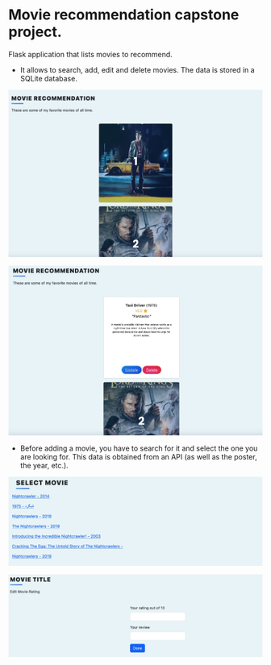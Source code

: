 # Movie recommendation capstone project.
Flask application that lists movies to recommend. 

- It allows to search, add, edit and delete movies. The data is stored in a SQLite database.

![Main page front](https://github.com/LuisBML/flask-movie-recommendation/blob/23a9b1668e04ce264dd7a224e11d028e43e39ab5/app_images/main_front.jpeg)

![Main page back](https://github.com/LuisBML/flask-movie-recommendation/blob/23a9b1668e04ce264dd7a224e11d028e43e39ab5/app_images/main_back.jpeg)


- Before adding a movie, you have to search for it and select the one you are looking for. This data is obtained from an API (as well as the poster, the year, etc.).

![Select page](https://github.com/LuisBML/flask-movie-recommendation/blob/23a9b1668e04ce264dd7a224e11d028e43e39ab5/app_images/select.jpeg)

![Edit page](https://github.com/LuisBML/flask-movie-recommendation/blob/23a9b1668e04ce264dd7a224e11d028e43e39ab5/app_images/edit.jpeg)
